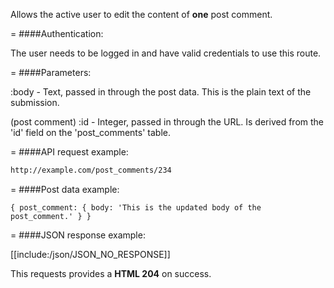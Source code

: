 <!-- --- title: PUT /post_comments/:id -->

Allows the active user to edit the content of **one** post comment.

=
####Authentication:

The user needs to be logged in and have valid credentials to use this route.

=
####Parameters:

:body - Text, passed in through the post data. This is the plain text of the submission.

(post comment) :id - Integer, passed in through the URL. Is derived from the 'id' field on the 'post_comments' table.

=
####API request example:
```html
http://example.com/post_comments/234
```

=
####Post data example:
```
{ post_comment: { body: 'This is the updated body of the post_comment.' } }
```

=
####JSON response example:

[[include:/json/JSON_NO_RESPONSE]]

This requests provides a <strong>HTML 204</strong> on success.